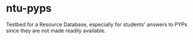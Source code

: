# ntu-pyps
Testbed for a Resource Database, especially for students' answers to PYPs since they are not made readily available.
